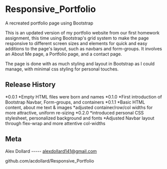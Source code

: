 # Responsive_Portfolio
A recreated portfolio page using Bootstrap

This is an updated version of my portfolio website from our first homework assignment, this time using Bootstrap's grid system to make the page responsive to different screen sizes and elements for quick and easy additions to the page's layout, such as navbars and form-groups. It involves an About Me page, a Portfolio page, and a contact page.  

The page is done with as much styling and layout in Bootstrap as I could manage, with minimal css styling for personal touches. 

## Release History 
*0.0.1
  *Empty HTML files were born and names
*0.1.0
  *First introduction of Bootstrap Navbar, Form-groups, and containers
*0.1.1
  *Basic HTML content, about me text & images 
  *adjusted container/row/col widths for more attractive, uniform re-sizing
*0.2.0
  *introduced personal CSS stylesheet, personalized background and fonts 
  *Adjusted Navbar layout through flex-wrap and more attentive col-widths 
  
  ## Meta 
  Alex Dollard ----- alexdollard141@gmail.com
  
  github.com/acdollard/Responsive_Portfolio
 
  
